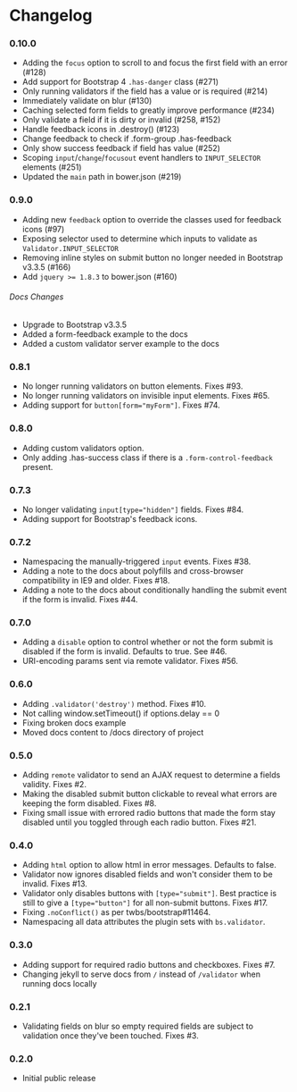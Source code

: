 Changelog
=========
### 0.10.0
* Adding the `focus` option to scroll to and focus the first field with an error (#128)
* Add support for Bootstrap 4 `.has-danger` class (#271)
* Only running validators if the field has a value or is required (#214)
* Immediately validate on blur (#130)
* Caching selected form fields to greatly improve performance (#234)
* Only validate a field if it is dirty or invalid (#258, #152)
* Handle feedback icons in .destroy() (#123)
* Change feedback to check if .form-group .has-feedback
* Only show success feedback if field has value (#252)
* Scoping `input`/`change`/`focusout` event handlers to `INPUT_SELECTOR` elements (#251)
* Updated the `main` path in bower.json (#219)

### 0.9.0
* Adding new `feedback` option to override the classes used for feedback icons (#97)
* Exposing selector used to determine which inputs to validate as `Validator.INPUT_SELECTOR`
* Removing inline styles on submit button no longer needed in Bootstrap v3.3.5 (#166)
* Add `jquery >= 1.8.3` to bower.json (#160)

###### Docs Changes
* Upgrade to Bootstrap v3.3.5
* Added a form-feedback example to the docs
* Added a custom validator server example to the docs

### 0.8.1
* No longer running validators on button elements. Fixes #93.
* No longer running validators on invisible input elements. Fixes #65.
* Adding support for `button[form="myForm"]`. Fixes #74.

### 0.8.0
* Adding custom validators option.
* Only adding .has-success class if there is a `.form-control-feedback` present.

### 0.7.3
* No longer validating `input[type="hidden"]` fields. Fixes #84.
* Adding support for Bootstrap's feedback icons.

### 0.7.2
* Namespacing the manually-triggered `input` events. Fixes #38.
* Adding a note to the docs about polyfills and cross-browser compatibility in IE9 and older. Fixes #18.
* Adding a note to the docs about conditionally handling the submit event if the form is invalid. Fixes #44.

### 0.7.0
* Adding a `disable` option to control whether or not the form submit is disabled if the form is invalid. Defaults to true. See #46.
* URI-encoding params sent via remote validator. Fixes #56.

### 0.6.0
* Adding `.validator('destroy')` method. Fixes #10.
* Not calling window.setTimeout() if options.delay == 0
* Fixing broken docs example
* Moved docs content to /docs directory of project

### 0.5.0
* Adding `remote` validator to send an AJAX request to determine a fields validity. Fixes #2.
* Making the disabled submit button clickable to reveal what errors are keeping the form disabled. Fixes #8.
* Fixing small issue with errored radio buttons that made the form stay disabled until you toggled through each radio button. Fixes #21.

### 0.4.0
* Adding `html` option to allow html in error messages. Defaults to false.
* Validator now ignores disabled fields and won't consider them to be invalid. Fixes #13.
* Validator only disables buttons with `[type="submit"]`. Best practice is still to give a `[type="button"]` for all non-submit buttons. Fixes #17.
* Fixing `.noConflict()` as per twbs/bootstrap#11464.
* Namespacing all data attributes the plugin sets with `bs.validator`.

### 0.3.0
* Adding support for required radio buttons and checkboxes. Fixes #7.
* Changing jekyll to serve docs from `/` instead of `/validator` when running docs locally

### 0.2.1
* Validating fields on blur so empty required fields are subject to validation once they've been touched. Fixes #3.

### 0.2.0
* Initial public release